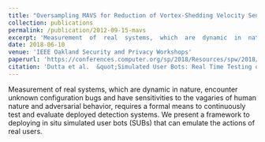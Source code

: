 ```yaml
---
title: "Oversampling MAVS for Reduction of Vortex-Shedding Velocity Sensing Noise"
collection: publications
permalink: /publication/2012-09-15-mavs
excerpt: 'Measurement  of  real  systems,  which  are  dynamic  in  nature, encounter  unknown  configuration  bugs  and  have  sensitivities  to the vagaries of human nature and adversarial behavior, requires a formal means   to continuously test and evaluate deployed detection systems. We present a framework to deploying in situ simulated user bots (SUBs) that can emulate the actions of real users.'
date: 2018-06-10
venue: 'IEEE Oakland Security and Privacy Workshops'
paperurl: 'https://conferences.computer.org/sp/2018/Resources/spw/2018/SimulatedUserBotsRealTimeTestingofInside.pdf'
citation: 'Dutta et al.  &quot;Simulated User Bots: Real Time Testing of Insider Threat Detection Systems.&quot; <i>IEEE Oakland SPW</i> (2018). '
---
```

Measurement  of  real  systems,  which  are  dynamic  in  nature, encounter  unknown  configuration  bugs  and  have  sensitivities  to the vagaries of human nature and adversarial behavior, requires a formal means   to continuously test and evaluate deployed detection systems. We present a framework to deploying in situ simulated user bots (SUBs) that can emulate the actions of real users.
